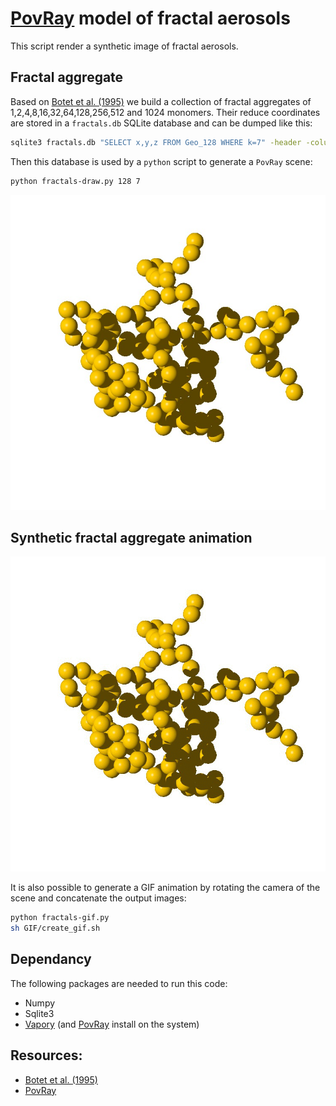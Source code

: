 # [PovRay](http://www.povray.org/) model of fractal aerosols
This script render a synthetic image of fractal aerosols.

## Fractal aggregate
Based on [Botet et al. (1995)](http://dx.doi.org/10.1088/0305-4470/28/2/008) we build a collection of fractal aggregates of 1,2,4,8,16,32,64,128,256,512 and 1024 monomers. Their reduce coordinates are stored in a `fractals.db` SQLite database and can be dumped like this:
```bash
sqlite3 fractals.db "SELECT x,y,z FROM Geo_128 WHERE k=7" -header -column
```

Then this database is used by a `python` script to generate a `PovRay` scene:
```bash
python fractals-draw.py 128 7
```
![Aggregate render in Povray](GIF/Fractal_128-7-rot-00.jpg)

## Synthetic fractal aggregate animation
![Fractal aggregate GIF](GIF/Fractal_128-7.gif)

It is also possible to generate a GIF animation by rotating the camera of the scene and concatenate the output images:
```bash
python fractals-gif.py
sh GIF/create_gif.sh
```

## Dependancy
The following packages are needed to run this code:
- Numpy
- Sqlite3
- [Vapory](https://pypi.python.org/pypi/Vapory/0.1.0) (and [PovRay](http://www.povray.org/) install on the system)

## Resources:
- [Botet et al. (1995)](http://dx.doi.org/10.1088/0305-4470/28/2/008)
- [PovRay](http://www.povray.org/documentation/view/3.6.1/422/)
